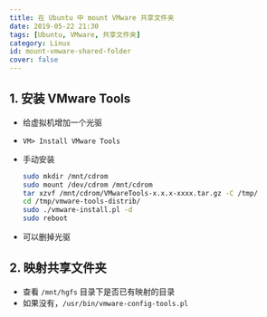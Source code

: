 ```yaml
---
title: 在 Ubuntu 中 mount VMware 共享文件夹
date: 2019-05-22 21:30
tags: [Ubuntu, VMware, 共享文件夹]
category: Linux
id: mount-vmware-shared-folder
cover: false
---
```


## 1. 安装 VMware Tools

- 给虚拟机增加一个光驱

- `VM> Install VMware Tools`

- 手动安装

    ``` bash
    sudo mkdir /mnt/cdrom
    sudo mount /dev/cdrom /mnt/cdrom
    tar xzvf /mnt/cdrom/VMwareTools-x.x.x-xxxx.tar.gz -C /tmp/
    cd /tmp/vmware-tools-distrib/
    sudo ./vmware-install.pl -d
    sudo reboot
    ```

- 可以删掉光驱

## 2. 映射共享文件夹

- 查看 `/mnt/hgfs` 目录下是否已有映射的目录
- 如果没有，`/usr/bin/vmware-config-tools.pl`
